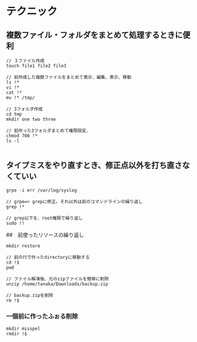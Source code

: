# テクニック


## 複数ファイル・フォルダをまとめて処理するときに便利

```
// ３ファイル作成
touch file1 file2 file3

// 前作成した複数ファイルをまとめて表示、編集、表示、移動
ls !*
vi !*
cat !*
mv !* /tmp/

// 3フォルダ作成
cd tmp
mkdir one two three

// 前作った3フォルダまとめて権限設定、
chmod 700 !*
ls -l


```

## タイプミスをやり直すとき、修正点以外を打ち直さなくていい

```
grpe -i err /var/log/syslog

// grpe=> grepに修正。それ以外は前のコマンドラインの繰り返し
grep !*

// grep以下を、root権限で繰り返し
sudo !!

```


##　前使ったリソースの繰り返し

```
mkdir restore

// 前の行で作ったdirectoryに移動する
cd !$
pwd

// ファイル解凍後、元のzipファイルを簡単に削除
unzip /home/tanaka/Downloads/backup.zip

// backup.zipを削除
rm !$

```

### 一個前に作ったふぉる削除

```
mkdir misspel
rmdir !$
```









